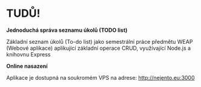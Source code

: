# TUDŮ!
**Jednoduchá správa seznamu úkolů (TODO list)**

Základní seznam úkolů (To-do list) jako semestrální práce předmětu WEAP (Webové aplikace) aplikující základní operace CRUD, využívající Node.js a knihovnu Express

**Online nasazení**

Aplikace je dostupná na soukromém VPS na adrese: http://nejento.eu:3000 
